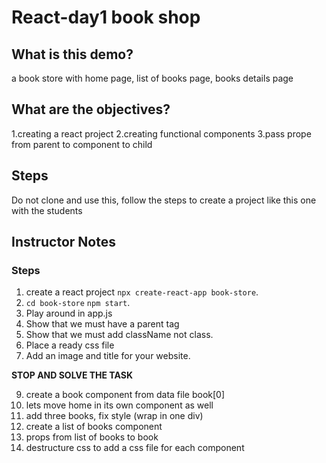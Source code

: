 # React-day1 book shop

## What is this demo?
a book store with home page, list of books page, books details page

## What are the objectives?

1.creating a react project
2.creating functional components
3.pass prope from parent to component to child

## Steps

Do not clone and use this, follow the steps to create a project like this one with the students

## Instructor Notes

### Steps
1. create a react project `npx create-react-app book-store`.
2. `cd book-store` `npm start`.
3. Play around in app.js
4. Show that we must have a parent tag
5. Show that we must add className not class.
6. Place a ready css file 
7. Add an image and title for your website.

**STOP AND SOLVE THE TASK**

9. create a book component from data file book[0]
10. lets move home in its own component as well 
11. add three books, fix style (wrap in one div)
12. create a list of books component
13. props from list of books to book
14. destructure css to add a css file for each component

